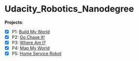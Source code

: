 # Udacity_Robotics_Nanodegree
**Projects**: 

 - [x] P1: [Build My World](BuildMyWorld)   
 - [x] P2: [Go Chase It!](GoChaseIt)
 - [x] P3: [Where Am I?](WhereAmI)
 - [x] P4: [Map My World](MapMyWorld)
 - [x] P5: [Home Service Robot](homeServiceRobot)
